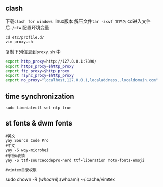## clash
下载`clash for windows` linux版本
解压文件`tar -zxvf 文件名`
cd进入文件后`./cfw`
配置环境变量
```shell
cd etc/profile.d/
vim proxy.sh
```
复制下列信息到`proxy.sh` 中
```bash
export http_proxy=http://127.0.0.1:7890/
export https_proxy=$http_proxy
export ftp_proxy=$http_proxy
export rsync_proxy=$http_proxy
export no_proxy="localhost,127.0.0.1,localaddress,.localdomain.com"
```

## time synchronization
```shell
sudo timedatectl set-ntp true
```

## st fonts & dwm fonts
```shell
#英文
yay Source Code Pro
#中文
yay -S wqy-microhei
#字符&表情
yay -S ttf-sourcecodepro-nerd ttf-liberation noto-fonts-emoji

#vimtex目录权限
```
sudo chown -R $(whoami):$(whoami) ~/.cache/vimtex
```



